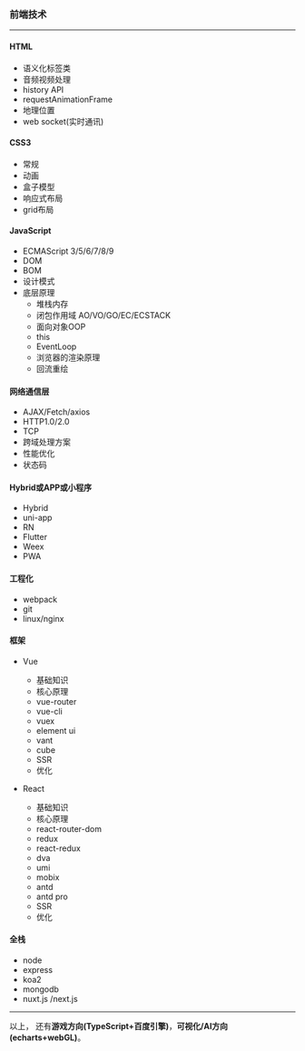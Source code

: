 ### 前端技术

---

#### HTML

- 语义化标签类
- 音频视频处理
- history API
- requestAnimationFrame
- 地理位置
- web socket(实时通讯)

#### CSS3

- 常规
- 动画
- 盒子模型
- 响应式布局
- grid布局

#### JavaScript

- ECMAScript 3/5/6/7/8/9
- DOM
- BOM
- 设计模式
- 底层原理
  - 堆栈内存
  - 闭包作用域 AO/VO/GO/EC/ECSTACK
  - 面向对象OOP
  - this
  - EventLoop
  - 浏览器的渲染原理
  - 回流重绘

#### 网络通信层

- AJAX/Fetch/axios
- HTTP1.0/2.0
- TCP
- 跨域处理方案
- 性能优化
- 状态码

#### Hybrid或APP或小程序

- Hybrid
- uni-app
- RN
- Flutter
- Weex
- PWA

#### 工程化

- webpack
- git
- linux/nginx

#### 框架

- Vue
  - 基础知识
  - 核心原理
  - vue-router
  - vue-cli
  - vuex
  - element ui
  - vant
  - cube
  - SSR
  - 优化

- React
  - 基础知识
  - 核心原理
  - react-router-dom
  - redux
  - react-redux
  - dva
  - umi
  - mobix
  - antd
  - antd pro
  - SSR
  - 优化

#### 全栈

- node
- express
- koa2
- mongodb
- nuxt.js /next.js

---

以上， 还有**游戏方向(TypeScript+百度引擎)**，**可视化/AI方向(echarts+webGL)**。



